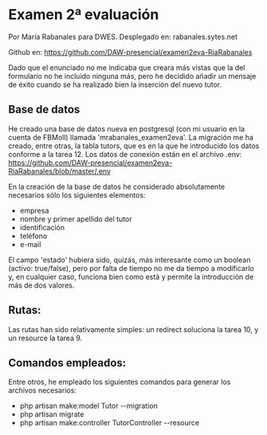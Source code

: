 # Examen 2ª evaluación

Por María Rabanales para DWES.
Desplegado en: rabanales.sytes.net 

Github en: https://github.com/DAW-presencial/examen2eva-RiaRabanales

Dado que el enunciado no me indicaba que creara más vistas que la del formulario no he incluido ninguna más, pero he decidido añadir un mensaje de éxito cuando se ha realizado bien la inserción del nuevo tutor.

## Base de datos
He creado una base de datos nueva en postgresql (con mi usuario en la cuenta de FBMoll) llamada 'mrabanales_examen2eva'. 
La migración me ha creado, entre otras, la tabla tutors, que es en la que he introducido los datos conforme a la tarea 12.
Los datos de conexión están en el archivo .env: https://github.com/DAW-presencial/examen2eva-RiaRabanales/blob/master/.env

En la creación de la base de datos he considerado absolutamente necesarios sólo los siguientes elementos:
* empresa
* nombre y primer apellido del tutor
* identificación
* teléfono
* e-mail


El campo 'estado' hubiera sido, quizás, más interesante como un boolean (activo: true/false), pero por falta de tiempo no me da tiempo a modificarlo y, en cualquier caso, funciona bien como está y permite la introducción de más de dos valores.

## Rutas:
Las rutas han sido relativamente simples: un redirect soluciona la tarea 10, y un resource la tarea 9.

## Comandos empleados:
Entre otros, he empleado los siguientes comandos para generar los archivos necesarios:
* php artisan make:model Tutor --migration
* php artisan migrate
* php artisan make:controller TutorController --resource